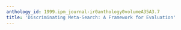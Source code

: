 ```yaml
---
anthology_id: 1999.ipm_journal-ir0anthology0volumeA35A3.7
title: 'Discriminating Meta-Search: A Framework for Evaluation'
---
```

